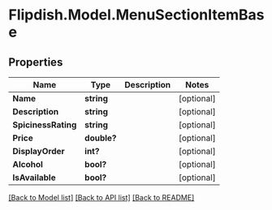 # Flipdish.Model.MenuSectionItemBase
## Properties

Name | Type | Description | Notes
------------ | ------------- | ------------- | -------------
**Name** | **string** |  | [optional] 
**Description** | **string** |  | [optional] 
**SpicinessRating** | **string** |  | [optional] 
**Price** | **double?** |  | [optional] 
**DisplayOrder** | **int?** |  | [optional] 
**Alcohol** | **bool?** |  | [optional] 
**IsAvailable** | **bool?** |  | [optional] 

[[Back to Model list]](../README.md#documentation-for-models) [[Back to API list]](../README.md#documentation-for-api-endpoints) [[Back to README]](../README.md)

